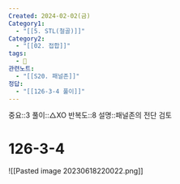 ```yaml
---
Created: 2024-02-02(금)
Category1:
  - "[[5. STL(철골)]]"
Category2:
  - "[[02. 접합]]"
tags:
  - 🧮
관련노트:
  - "[[S20. 패널존]]"
정답:
  - "[[126-3-4 풀이]]"
---
```

중요::3
풀이::△XO
반복도::8
설명::패널존의 전단 검토
#  126-3-4

![[Pasted image 20230618220022.png]]